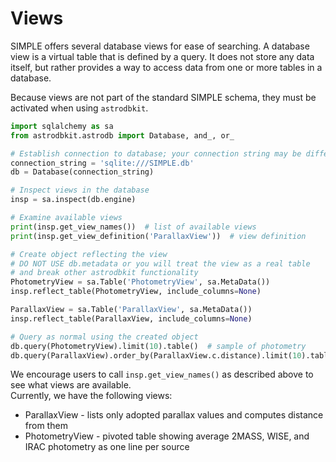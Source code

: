 # Views

SIMPLE offers several database views for ease of searching. 
A database view is a virtual table that is defined by a query. 
It does not store any data itself, but rather provides a way to access data from one or more tables in a database.

Because views are not part of the standard SIMPLE schema, they must be activated when using `astrodbkit`. 

```python
import sqlalchemy as sa
from astrodbkit.astrodb import Database, and_, or_

# Establish connection to database; your connection string may be different
connection_string = 'sqlite:///SIMPLE.db'
db = Database(connection_string)

# Inspect views in the database
insp = sa.inspect(db.engine)

# Examine available views
print(insp.get_view_names())  # list of available views
print(insp.get_view_definition('ParallaxView'))  # view definition

# Create object reflecting the view
# DO NOT USE db.metadata or you will treat the view as a real table 
# and break other astrodbkit functionality
PhotometryView = sa.Table('PhotometryView', sa.MetaData())  
insp.reflect_table(PhotometryView, include_columns=None)

ParallaxView = sa.Table('ParallaxView', sa.MetaData())  
insp.reflect_table(ParallaxView, include_columns=None)

# Query as normal using the created object
db.query(PhotometryView).limit(10).table()  # sample of photometry
db.query(ParallaxView).order_by(ParallaxView.c.distance).limit(10).table()  # sample of closest sources
```

We encourage users to call `insp.get_view_names()` as described above to see what views are available.   
Currently, we have the following views: 

 - ParallaxView - lists only adopted parallax values and computes distance from them
 - PhotometryView - pivoted table showing average 2MASS, WISE, and IRAC photometry as one line per source

